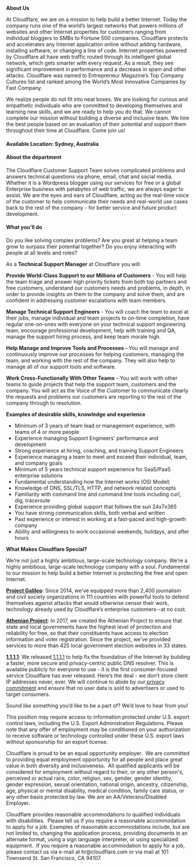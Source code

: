 <div class="content-intro">
	<div><strong>About Us</strong></div>
	<div>
		<p>At Cloudflare, we are on a mission to help build a better Internet. Today the company runs one of the world’s largest networks that powers millions of websites and other Internet properties for customers ranging from individual bloggers to SMBs to Fortune 500 companies. Cloudflare protects and accelerates any Internet application online without adding hardware, installing software, or changing a line of code. Internet properties powered by Cloudflare all have web traffic routed through its intelligent global network, which gets smarter with every request. As a result, they see significant improvement in performance and a decrease in spam and other attacks. Cloudflare was named to Entrepreneur Magazine’s Top Company Cultures list and ranked among the World’s Most Innovative Companies by Fast Company.&nbsp;</p>
		<p><span style="font-weight: 400;">We realize people do not fit into neat boxes. We are looking for curious and empathetic individuals who are committed to developing themselves and learning new skills, and we are ready to help you do that. We cannot complete our mission without building a diverse and inclusive team. We hire the best people based on an evaluation of their potential and support them throughout their time at Cloudflare. Come join us!&nbsp;</span></p>
	</div>
</div>
<h4><strong>Available Location: Sydney, Australia</strong></h4>
<h4><strong>About the department</strong></h4>
<p>The Cloudflare Customer Support Team solves complicated problems and answers technical questions via phone, email, chat and social media. Whether it is a Wordpress blogger using our services for free or a global Enterprise business with petabytes of web traffic, we are always eager to assist. We are the eyes and ears of Cloudflare, acting as the real-time voice of the customer to help communicate their needs and real-world use cases back to the rest of the company - for better service and future product development.</p>
<h4><strong>What you'll do</strong></h4>
<p>Do you like solving complex problems? Are you great at helping a team grow to surpass their potential together? Do you enjoy interacting with people at all levels and roles?</p>
<p>As a <strong>Technical Support Manager</strong> at Cloudflare you will:</p>
<p><strong>Provide World-Class Support to our Millions of Customers</strong> - You will help the team triage and answer high priority tickets from both top partners and free customers, understand our customers needs and problems, in depth, in order to provide insights on them to the company and solve them, and are confident in addressing customer escalations with team members.</p>
<p><strong>Manage Technical Support Engineers</strong> - You will coach the team to excel at their jobs, manage individual and team projects to on-time completion, have regular one-on-ones with everyone on your technical support engineering team, encourage professional development, help with training and QA, manage the support hiring process, and keep team morale high.</p>
<p><strong>Help Manage and Improve Tools and Processes - </strong>You will manage and continuously improve our processes for helping customers, managing the team, and working with the rest of the company. They will also help to manage all of our support tools and software.</p>
<p><strong>Work Cross-Functionally With Other Teams</strong> - You will work with other teams to guide projects that help the support team, customers and the company. You will act as the Voice of the Customer to communicate clearly the requests and problems our customers are reporting to the rest of the company through to resolution.</p>
<p><strong>Examples of desirable skills, knowledge and experience</strong></p>
<ul>
	<li>Minimum of 3 years of team lead or management experience, with teams of 4 or more people</li>
	<li>Experience managing Support Engineers' performance and development</li>
	<li>Strong experience at hiring, coaching, and training Support Engineers</li>
	<li>Experience managing a team to meet and exceed their individual, team, and company goals</li>
	<li>Minimum of 5 years technical support experience for SaaS/PaaS enterprise solutions</li>
	<li>Fundamental understanding how the Internet works (OSI Model)&nbsp;</li>
	<li>Knowledge of DNS, SSL/TLS, HTTP, and network related concepts</li>
	<li>Familiarity with command line and command line tools including curl, dig, traceroute</li>
	<li>Experience providing global support that follows the sun 24x7x365</li>
	<li>You have strong communication skills, both verbal and written</li>
	<li>Past experience or interest in working at a fast-paced and high-growth company</li>
	<li>Ability and willingness to work occasional weekends, holidays, and after hours</li>
</ul>
<div class="content-conclusion">
	<p><strong>What Makes Cloudflare Special?</strong></p>
	<p><span style="font-weight: 400;">We’re not just a highly ambitious, large-scale technology company. We’re a highly ambitious, large-scale technology company with a soul. Fundamental to our mission to help build a better Internet is protecting the free and open Internet.</span></p>
	<p><a href="https://blog.cloudflare.com/protecting-free-expression-online/"><strong>Project Galileo</strong></a><span style="font-weight: 400;">: Since 2014, we've equipped more than 2,400 journalism and civil society organizations in 111 countries with powerful tools to defend themselves against attacks that would otherwise censor their work, technology already used by Cloudflare’s enterprise customers--at no cost.</span></p>
	<p><strong><a href="https://www.cloudflare.com/athenian/">Athenian Project</a></strong><span style="font-weight: 400;">: In 2017, we created the Athenian Project to ensure that state and local governments have the highest level of protection and reliability for free, so that their constituents have access to election information and voter registration. Since the project, we've provided services to more than 425 local government election websites in 33 states.</span></p>
	<p><a href="https://1.1.1.1/"><strong>1.1.1.1</strong></a><span style="font-weight: 400;">: We released</span><a href="https://1.1.1.1/"> <span style="font-weight: 400;">1.1.1.1</span></a><span style="font-weight: 400;"> to help fix the foundation of the Internet by building a faster, more secure and privacy-centric public DNS resolver. This is available publicly for everyone to use - it is the first consumer-focused service Cloudflare has ever released. Here’s the deal - we don’t store client IP addresses never, ever. We will continue to abide by our</span><a href="https://developers.cloudflare.com/1.1.1.1/privacy/public-dns-resolver"> privacy commitment</a><span style="font-weight: 400;"> and ensure that no user data is sold to advertisers or used to target consumers.</span></p>
	<p><span style="font-weight: 400;">Sound like something you’d like to be a part of? We’d love to hear from you!</span></p>
	<p><span style="font-weight: 400;">This position may require access to information protected under U.S. export control laws, including the U.S. Export Administration Regulations. Please note that any offer of employment may be conditioned on your authorization to receive software or technology controlled under these U.S. export laws without sponsorship for an export license.</span></p>
	<p><span style="font-weight: 400;">Cloudflare is proud to be an equal opportunity employer. &nbsp;We are committed to providing equal employment opportunity for all people and place great value in both diversity and inclusiveness. &nbsp;All qualified applicants will be considered for employment without regard to their, or any other person's, perceived or actual</span> <span style="font-weight: 400;">race, color, religion, sex, gender, gender identity, gender expression, sexual orientation, national origin, ancestry, citizenship, age, physical or mental disability, medical condition, family care status, or any other basis protected by law. </span><span style="font-weight: 400;">We are an AA/Veterans/Disabled Employer.</span></p>
	<p><span style="font-weight: 400;">Cloudflare provides reasonable accommodations to qualified individuals with disabilities. &nbsp;Please tell us if you require a reasonable accommodation to apply for a job. Examples of reasonable accommodations include, but are not limited to, changing the application process, providing documents in an alternate format, using a sign language interpreter, or using specialized equipment. &nbsp;If you require a reasonable accommodation to apply for a job, please contact us via e-mail at </span><span style="font-weight: 400;">hr@cloudflare.com</span><span style="font-weight: 400;"> or via mail at 101 Townsend St. San Francisco, CA 94107.</span></p>
</div>